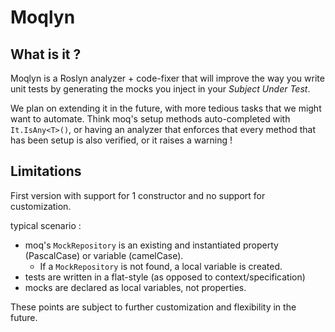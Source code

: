 # Moqlyn

## What is it ?

Moqlyn is a Roslyn analyzer + code-fixer that will improve the way you write unit tests by generating the mocks you inject in your _Subject Under Test_.

We plan on extending it in the future, with more tedious tasks that we might want to automate.
Think moq's setup methods auto-completed with ``It.IsAny<T>()``, or having an analyzer that enforces that every method that has been setup is also verified, or it raises a warning !

## Limitations
First version with support for 1 constructor and no support for customization.

typical scenario :
- moq's ``MockRepository`` is an existing and instantiated property (PascalCase) or variable (camelCase).
    - If a ``MockRepository`` is not found, a local variable is created.
- tests are written in a flat-style (as opposed to context/specification)
- mocks are declared as local variables, not properties.

These points are subject to further customization and flexibility in the future.
